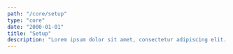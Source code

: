```yaml
---
path: "/core/setup"
type: "core"
date: "2000-01-01"
title: "Setup"
description: "Lorem ipsum dolor sit amet, consectetur adipiscing elit. Nunc tempus laoreet leo sit amet iaculis."
---
```

